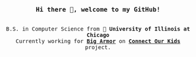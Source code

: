 <h3 align="center"><samp>Hi there 👋, welcome to my GitHub!</b></samp></h3>
<p align="center"><br>
  <samp>
    B.S. in Computer Science from 🏫 <b>University of Illinois at Chicago</b><br>
    Currently working for <b><a href="https://bigarmor.com" title="Big Armor">Big Armor</a></b> on <b><a href="https://connectourkids.org" title="Connect Our Kids">Connect Our Kids</a></b><br> project.
  </samp>
</p>
